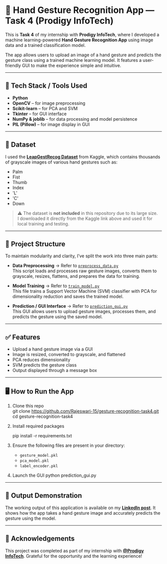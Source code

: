# 🤖 Hand Gesture Recognition App — Task 4 (Prodigy InfoTech)

This is **Task 4** of my internship with **Prodigy InfoTech**, where I developed a machine learning-powered **Hand Gesture Recognition App** using image data and a trained classification model.

The app allows users to upload an image of a hand gesture and predicts the gesture class using a trained machine learning model. It features a user-friendly GUI to make the experience simple and intuitive.

---

## 🧠 Tech Stack / Tools Used

- **Python**
- **OpenCV** – for image preprocessing
- **Scikit-learn** – for PCA and SVM
- **Tkinter** – for GUI interface
- **NumPy & joblib** – for data processing and model persistence
- **PIL (Pillow)** – for image display in GUI

---

## 📁 Dataset

I used the **[LeapGestRecog Dataset](https://www.kaggle.com/datasets/kmader/leapgestrecog)** from Kaggle, which contains thousands of grayscale images of various hand gestures such as:

- Palm  
- Fist  
- Thumb  
- Index  
- 'L'  
- 'C'  
- Down  

> ⚠️ The dataset is **not included** in this repository due to its large size.  
> I downloaded it directly from the Kaggle link above and used it for local training and testing.

---

## 📂 Project Structure

To maintain modularity and clarity, I’ve split the work into three main parts:

- **Data Preprocessing** → Refer to [`preprocess_data.py`](./preprocess_data.py)  
   This script loads and processes raw gesture images, converts them to grayscale, resizes, flattens, and prepares the data for training.

- **Model Training** → Refer to [`train_model.py`](./train_model.py)  
   This file trains a Support Vector Machine (SVM) classifier with PCA for dimensionality reduction and saves the trained model.

- **Prediction / GUI Interface** → Refer to [`prediction_gui.py`](./prediction_gui.py)  
   This GUI allows users to upload gesture images, processes them, and predicts the gesture using the saved model.

---

## ✅ Features

- Upload a hand gesture image via a GUI
- Image is resized, converted to grayscale, and flattened
- PCA reduces dimensionality
- SVM predicts the gesture class
- Output displayed through a message box

---

## 🖥️ How to Run the App

1. Clone this repo  
   git clone https://github.com/Rajeswari-15/gesture-recognition-task4.git
   cd gesture-recognition-task4

2. Install required packages

   pip install -r requirements.txt


3. Ensure the following files are present in your directory:

   * `gesture_model.pkl`
   * `pca_model.pkl`
   * `label_encoder.pkl`

4. Launch the GUI
   python prediction_gui.py
  

---

## 🎥 Output Demonstration

The working output of this application is available on my **[LinkedIn post](https://www.linkedin.com/posts/yada-rajeshwari-022b8530b_machinelearning-gesturerecognition-python-activity-7334517317579522049-_4ZG?utm_source=share&utm_medium=member_desktop&rcm=ACoAAE8EndoBu65vprjIb-hNbUtHSPP2hiW1WU8)**.
It shows how the app takes a hand gesture image and accurately predicts the gesture using the model.

---

## 🙌 Acknowledgements

This project was completed as part of my internship with **[@Prodigy InfoTech](https://prodigyinfotech.dev/)**.
Grateful for the opportunity and the learning experience!
